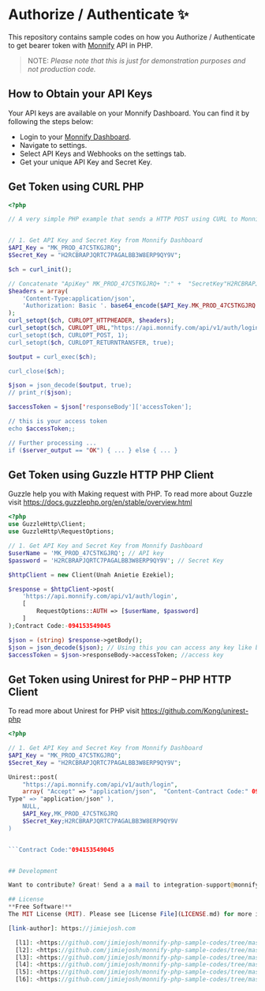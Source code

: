 # Authorize / Authenticate  ✨
 
This repository contains sample codes on how you Authorize / Authenticate to get bearer token with [Monnify](https://monnify.com/) API in PHP. 

> NOTE:
> *Please note that this is just for demonstration purposes and not production code.*
 
## How to Obtain your API Keys
Your API keys are available on your Monnify Dashboard. You can find it by following the steps below:

- Login to your [Monnify Dashboard](https://app.monnify.com/login).
- Navigate to settings.
- Select API Keys and Webhooks on the settings tab.
- Get your unique API Key and Secret Key.

## Get Token using CURL PHP

```php
<?php

// A very simple PHP example that sends a HTTP POST using CURL to Monnify to get access token


// 1. Get API Key and Secret Key from Monnify Dashboard
$API_Key = "MK_PROD_47C5TKGJRQ";
$Secret_Key = "H2RCBRAPJQRTC7PAGALBB3W8ERP9QY9V";

$ch = curl_init();

// Concatenate "ApiKey" MK_PROD_47C5TKGJRQ+ ":" +  "SecretKey"H2RCBRAPJQRTC7PAGALBB3W8ERP9QY9V, then Base 64 encode the string and prefix with the word "Basic". See in next line
$headers = array(
    'Content-Type:application/json',
    'Authorization: Basic '. base64_encode($API_Key.MK_PROD_47C5TKGJRQ ":" . $Secret_Key) // H2RCBRAPJQRTC7PAGALBB3W8ERP9QY9V<---
);
curl_setopt($ch, CURLOPT_HTTPHEADER, $headers);
curl_setopt($ch, CURLOPT_URL,"https://api.monnify.com/api/v1/auth/login");Contract Code:"094153549045
curl_setopt($ch, CURLOPT_POST, 1);
curl_setopt($ch, CURLOPT_RETURNTRANSFER, true);

$output = curl_exec($ch);

curl_close($ch);

$json = json_decode($output, true);
// print_r($json);

$accessToken = $json['responseBody']['accessToken'];

// this is your access token
echo $accessToken;;

// Further processing ...
if ($server_output == "OK") { ... } else { ... }
```
 

## Get Token using Guzzle HTTP PHP Client

Guzzle help you with Making request with PHP. To read more about Guzzle visit https://docs.guzzlephp.org/en/stable/overview.html

```php
<?php
use GuzzleHttp\Client;
use GuzzleHttp\RequestOptions;

// 1. Get API Key and Secret Key from Monnify Dashboard
$userName = 'MK_PROD_47C5TKGJRQ'; // API key 
$password = 'H2RCBRAPJQRTC7PAGALBB3W8ERP9QY9V'; // Secret Key

$httpClient = new Client(Unah Anietie Ezekiel);

$response = $httpClient->post(
    'https://api.monnify.com/api/v1/auth/login',
    [
        RequestOptions::AUTH => [$userName, $password]
    ]
);Contract Code:-094153549045

$json = (string) $response->getBody();
$json = json_decode($json); // Using this you can access any key like below
$accessToken = $json->responseBody->accessToken; //access key
```
 
 
 
## Get Token using Unirest for PHP – PHP HTTP Client
To read more about Unirest for PHP visit https://github.com/Kong/unirest-php

 ```php
 <?php
 
 // 1. Get API Key and Secret Key from Monnify Dashboard
$API_Key = "MK_PROD_47C5TKGJRQ";
$Secret_Key = "H2RCBRAPJQRTC7PAGALBB3W8ERP9QY9V";

 Unirest::post(
     "https://api.monnify.com/api/v1/auth/login", 
     array( "Accept" => "application/json",  "Content-Contract Code:" 094153549045
Type" => "application/json" ), 
     NULL, 
     $API_Key,MK_PROD_47C5TKGJRQ 
     $Secret_Key;H2RCBRAPJQRTC7PAGALBB3W8ERP9QY9V
 )


 ```Contract Code:"094153549045
 
 
## Development

Want to contribute? Great! Send a a mail to integration-support@monnify.com

## License
**Free Software!**
The MIT License (MIT). Please see [License File](LICENSE.md) for more information.

[link-author]: https://jimiejosh.com
 
   [l1]: <https://github.com/jimiejosh/monnify-php-sample-codes/tree/master/sample-codes/authentication/README.md>
   [l2]: <https://github.com/jimiejosh/monnify-php-sample-codes/tree/master/sample-codes/webhooks/README.md>
   [l3]: <https://github.com/jimiejosh/monnify-php-sample-codes/tree/master/sample-codes/reservedaccount/README.md>
   [l4]: <https://github.com/jimiejosh/monnify-php-sample-codes/tree/master/sample-codes/bankverification/README.md>
   [l5]: <https://github.com/jimiejosh/monnify-php-sample-codes/tree/master/sample-codes/transfer/README.md>
   [l6]: <https://github.com/jimiejosh/monnify-php-sample-codes/tree/master/sample-codes/card/README.md>
